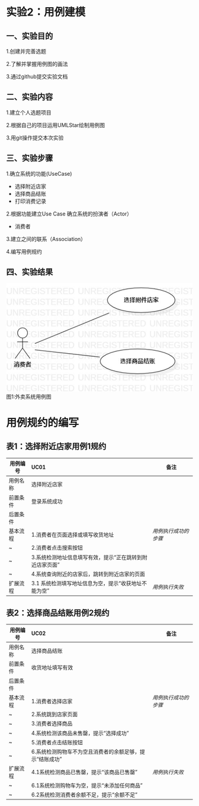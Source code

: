 # 实验2：用例建模

## 一、实验目的

1.创建并完善选题

2.了解并掌握用例图的画法

3.通过github提交实验文档

## 二、实验内容

1.建立个人选题项目

2.根据自己的项目运用UMLStar绘制用例图

3.用git操作提交本次实验

## 三、实验步骤

1.确立系统的功能(UseCase)
 - 选择附近店家
 - 选择商品结账
 - 打印消费记录

 2.根据功能建立Use Case
 确立系统的扮演者（Actor）
 - 消费者
  
 3.建立之间的联系（Association）

 4.编写用例规约
 
## 四、实验结果

![用例图](./UseCaseDiagram.jpg)
 图1:外卖系统用例图

# 用例规约的编写

## 表1：选择附近店家用例1规约  

用例编号  | UC01 | 备注  
-|:-|-  
用例名称  | 选择附近店家  |   
前置条件  |  登录系统成功    |   
后置条件  |      |   
基本流程  | 1.消费者在页面选择或填写收货地址  |*用例执行成功的步骤*    
~| 2.消费者点击搜索按钮  | 
~| 3.系统检测地址信息填写有效，提示“正在跳转到附近店家页面”  |
~| 4.系统查询附近的店家后，跳转到附近店家的页面  |   
扩展流程  | 3.1  系统检测填写地址信息为空，提示“收获地址不能为空” |*用例执行失败*    



## 表2：选择商品结账用例2规约  

用例编号  | UC02 | 备注  
-|:-|-  
用例名称  | 选择商品结账  |   
前置条件  | 收货地址填写有效     |    
后置条件  |      |   
基本流程  | 1.消费者选择店家 |*用例执行成功的步骤*    
~|2.系统跳到店家页面  |   
~|3.消费者选择商品  |   
~|4.系统检测该商品未售罄，提示“选择成功” |
~|5.消费者点击结账按钮 |
~|6.系统检测购物车不为空且消费者的余额足够，提示“结账成功” |
扩展流程  | 4.1系统检测商品已售罄，提示“该商品已售罄”  |*用例执行失败* 
~|6.1系统检测购物车为空，提示“未添加任何商品”  |
~|6.2系统检测消费者余额不足，提示“余额不足”  |

